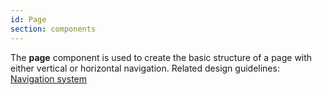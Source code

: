 ```yaml
---
id: Page
section: components
---
```


The **page** component is used to create the basic structure of a page with either vertical or horizontal navigation. Related design guidelines: [Navigation system](/design-guidelines/usage-and-behavior/navigation-system)

